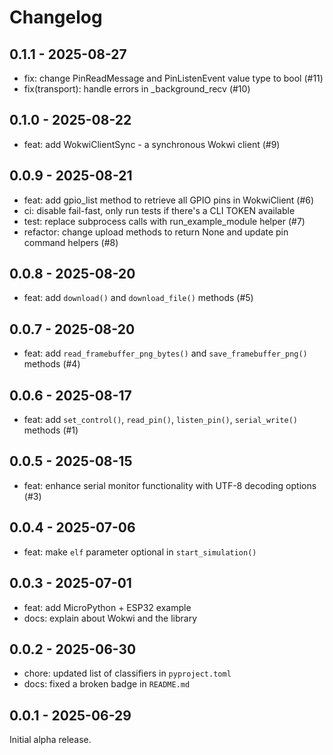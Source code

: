 # Changelog

## 0.1.1 - 2025-08-27

- fix: change PinReadMessage and PinListenEvent value type to bool (#11)
- fix(transport): handle errors in _background_recv (#10)

## 0.1.0 - 2025-08-22

- feat: add WokwiClientSync - a synchronous Wokwi client (#9)

## 0.0.9 - 2025-08-21

- feat: add gpio_list method to retrieve all GPIO pins in WokwiClient (#6)
- ci: disable fail-fast, only run tests if there's a CLI TOKEN available
- test: replace subprocess calls with run_example_module helper (#7)
- refactor: change upload methods to return None and update pin command helpers (#8)

## 0.0.8 - 2025-08-20

- feat: add `download()` and `download_file()` methods (#5)

## 0.0.7 - 2025-08-20

- feat: add `read_framebuffer_png_bytes()` and `save_framebuffer_png()` methods (#4)

## 0.0.6 - 2025-08-17

- feat: add `set_control()`, `read_pin()`, `listen_pin()`, `serial_write()` methods (#1)

## 0.0.5 - 2025-08-15

- feat: enhance serial monitor functionality with UTF-8 decoding options (#3)

## 0.0.4 - 2025-07-06

- feat: make `elf` parameter optional in `start_simulation()`

## 0.0.3 - 2025-07-01

- feat: add MicroPython + ESP32 example
- docs: explain about Wokwi and the library

## 0.0.2 - 2025-06-30

- chore: updated list of classifiers in `pyproject.toml`
- docs: fixed a broken badge in `README.md`

## 0.0.1 - 2025-06-29

Initial alpha release.
